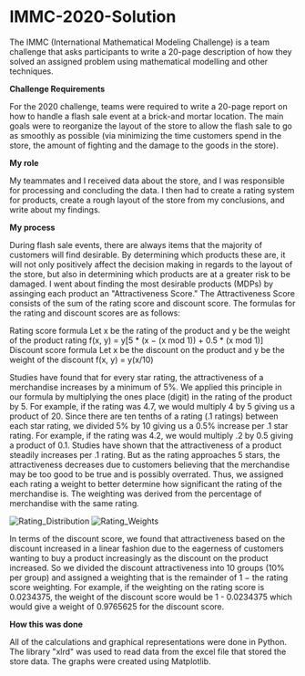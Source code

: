 # IMMC-2020-Solution
The IMMC (International Mathematical Modeling Challenge) is a team challenge that asks participants to write a 20-page description of how they solved an assigned problem using mathematical modelling and other techniques. 

**Challenge Requirements**

For the 2020 challenge, teams were required to write a 20-page report on how to handle a flash sale event at a brick-and mortar location. The main goals were to reorganize the layout of the store to allow the flash sale to go as smoothly as possible (via minimizing the time customers spend in the store, the amount of fighting and the damage to the goods in the store). 

**My role**

My teammates and I received data about the store, and I was responsible for processing and concluding the data. I then had to create a rating system for products, create a rough layout of the store from my conclusions, and write about my findings.

**My process**

During flash sale events, there are always items that the majority of customers will find desirable. By determining which products these are, it will not only positively affect the decision making in regards to the layout of the store, but also in determining which products are at a greater risk to be damaged. I went about finding the most desirable products (MDPs) by assinging each product an "Attractiveness Score." The Attractiveness Score consists of the sum of the rating score and discount score. The formulas for the rating and discount scores are as follows:

Rating score formula 
Let x be the rating of the product and y be the weight of the product rating 
f(x, y) = y[5 * (x − (x mod 1)) + 0.5 * (x mod 1)]
Discount score formula 
Let x be the discount on the product and y be the weight of the discount 
f(x, y) = y(x/10)

Studies have found that for every star rating, the attractiveness of a merchandise increases by a minimum of 5%. We applied this principle in our formula by multiplying the ones place (digit) in the rating of the product by 5. For example, if the rating was 4.7, we would multiply 4 by 5 giving us a product of 20. Since there are ten tenths of a rating (.1 ratings) between each star rating, we divided 5% by 10 giving us a 0.5% increase per .1 star rating. For example, if the rating was 4.2, we would multiply .2 by 0.5 giving a product of 0.1. Studies have shown that the attractiveness of a product steadily increases per .1 rating. But as the rating approaches 5 stars, the attractiveness decreases due to customers believing that the merchandise may be too good to be true and is possibly overrated. Thus, we assigned each rating a weight to better determine how significant the rating of the merchandise is. The weighting was derived from the percentage of merchandise with the same rating.

![Rating_Distribution](https://user-images.githubusercontent.com/60636495/127366906-b1335823-6b66-4152-9fae-6bfd476b2121.png)
![Rating_Weights](https://user-images.githubusercontent.com/60636495/127368603-507abd3e-3c5a-46d9-801e-02dc40e3c9cb.png)

In terms of the discount score, we found that attractiveness based on the discount increased in a linear fashion due to the eagerness of customers wanting to buy a product increasingly as the discount on the product increased. So we divided the discount attractiveness into 10 groups (10% per group) and assigned a weighting that is the remainder of 1 − the rating score weighting. For example, if the weighting on the rating score is 0.0234375, the weight of the discount score would be 1 - 
0.0234375 which would give a weight of 0.9765625 for the discount score. 

**How this was done**

All of the calculations and graphical representations were done in Python.
The library "xlrd" was used to read data from the excel file that stored the store data. The graphs were created using Matplotlib.


